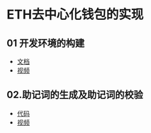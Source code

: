 # ETH去中心化钱包的实现

## 01 开发环境的构建
* [文档](https://github.com/0xweb-3/web3_share/tree/main/wallet-doc/07.ETH%E5%8E%BB%E4%B8%AD%E5%BF%83%E5%8C%96%E9%92%B1%E5%8C%85%E5%AE%9E%E7%8E%B0/01.%E5%BC%80%E5%8F%91%E7%8E%AF%E5%A2%83%E7%9A%84%E6%9E%84%E5%BB%BA)
* [视频](https://www.youtube.com/watch?v=N3tXRcqncr8)
## 02.助记词的生成及助记词的校验
* [代码](https://github.com/0xweb-3/ts_eth_hd_wallet)
* [视频](https://www.youtube.com/watch?v=GcDUgTwJ1aw)


